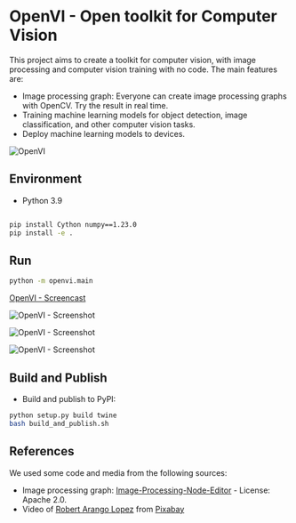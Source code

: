 # OpenVI - Open toolkit for Computer Vision

This project aims to create a toolkit for computer vision, with image processing and computer vision training with no code. The main features are:

- Image processing graph: Everyone can create image processing graphs with OpenCV. Try the result in real time.
- Training machine learning models for object detection, image classification, and other computer vision tasks.
- Deploy machine learning models to devices.

![OpenVI](https://raw.githubusercontent.com/openvi-team/openvi/main/openvi.png)

## Environment

- Python 3.9

```bash

pip install Cython numpy==1.23.0
pip install -e .
```

## Run

```bash
python -m openvi.main
```

[OpenVI - Screencast](https://github.com/openvi-team/openvi/assets/18329471/db9047e2-3b0b-4052-bdb2-ea550d481921)

![OpenVI - Screenshot](https://github.com/openvi-team/openvi/assets/18329471/96b6711b-e85f-4429-909b-e80cefaabef1)

![OpenVI - Screenshot](https://github.com/openvi-team/openvi/assets/18329471/5f3a4008-ab71-44d4-9f0f-1a62e0c6cfc7)

![OpenVI - Screenshot](https://github.com/openvi-team/openvi/assets/18329471/d9445a3b-3b43-4344-b633-a3f0ada9ff9e)


## Build and Publish

- Build and publish to PyPI:

```bash
python setup.py build twine
bash build_and_publish.sh
```

## References

We used some code and media from the following sources:

- Image processing graph: [Image-Processing-Node-Editor](https://github.com/Kazuhito00/Image-Processing-Node-Editor) - License: Apache 2.0.
- Video of <a href="https://pixabay.com/vi/users/robert_arangol-17277286/?utm_source=link-attribution&utm_medium=referral&utm_campaign=video&utm_content=46026">Robert Arango Lopez</a> from <a href="https://pixabay.com/vi//?utm_source=link-attribution&utm_medium=referral&utm_campaign=video&utm_content=46026">Pixabay</a>